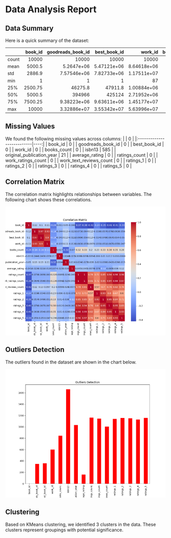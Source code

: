 
# Data Analysis Report

## Data Summary
Here is a quick summary of the dataset:

|       |   book_id |   goodreads_book_id |     best_book_id |         work_id |   books_count |          isbn13 |   original_publication_year |   average_rating |    ratings_count |   work_ratings_count |   work_text_reviews_count |   ratings_1 |   ratings_2 |   ratings_3 |      ratings_4 |       ratings_5 |
|:------|----------:|--------------------:|-----------------:|----------------:|--------------:|----------------:|----------------------------:|-----------------:|-----------------:|---------------------:|--------------------------:|------------:|------------:|------------:|---------------:|----------------:|
| count |  10000    |     10000           |  10000           | 10000           |    10000      | 10000           |                   10000     |     10000        |  10000           |      10000           |                  10000    |    10000    |    10000    |     10000   | 10000          | 10000           |
| mean  |   5000.5  |         5.2647e+06  |      5.47121e+06 |     8.64618e+06 |       75.7127 |     9.75504e+12 |                    1981.99  |         4.00219  |  54001.2         |      59687.3         |                   2919.96 |     1345.04 |     3110.89 |     11475.9 | 19965.7        | 23789.8         |
| std   |   2886.9  |         7.57546e+06 |      7.82733e+06 |     1.17511e+07 |      170.471  |     4.29712e+11 |                     152.416 |         0.254427 | 157370           |     167804           |                   6124.38 |     6635.63 |     9717.12 |     28546.4 | 51447.4        | 79768.9         |
| min   |      1    |         1           |      1           |    87           |        1      |     1.9517e+08  |                   -1750     |         2.47     |   2716           |       5510           |                      3    |       11    |       30    |       323   |   750          |   754           |
| 25%   |   2500.75 |     46275.8         |  47911.8         |     1.00884e+06 |       23      |     9.78031e+12 |                    1990     |         3.85     |  13568.8         |      15438.8         |                    694    |      196    |      656    |      3112   |  5405.75       |  5334           |
| 50%   |   5000.5  |    394966           | 425124           |     2.71952e+06 |       40      |     9.78045e+12 |                    2004     |         4.02     |  21155.5         |      23832.5         |                   1402    |      391    |     1163    |      4894   |  8269.5        |  8836           |
| 75%   |   7500.25 |         9.38223e+06 |      9.63611e+06 |     1.45177e+07 |       67      |     9.78081e+12 |                    2011     |         4.18     |  41053.5         |      45915           |                   2744.25 |      885    |     2353.25 |      9287   | 16023.5        | 17304.5         |
| max   |  10000    |         3.32886e+07 |      3.55342e+07 |     5.63996e+07 |     3455      |     9.79001e+12 |                    2017     |         4.82     |      4.78065e+06 |          4.94236e+06 |                 155254    |   456191    |   436802    |    793319   |     1.4813e+06 |     3.01154e+06 |

## Missing Values
We found the following missing values across columns:
|                           |   0 |
|:--------------------------|----:|
| book_id                   |   0 |
| goodreads_book_id         |   0 |
| best_book_id              |   0 |
| work_id                   |   0 |
| books_count               |   0 |
| isbn13                    | 585 |
| original_publication_year |  21 |
| average_rating            |   0 |
| ratings_count             |   0 |
| work_ratings_count        |   0 |
| work_text_reviews_count   |   0 |
| ratings_1                 |   0 |
| ratings_2                 |   0 |
| ratings_3                 |   0 |
| ratings_4                 |   0 |
| ratings_5                 |   0 |

## Correlation Matrix
The correlation matrix highlights relationships between variables. The following chart shows these correlations.

![Correlation Matrix](.\correlation_matrix.png)

## Outliers Detection
The outliers found in the dataset are shown in the chart below.

![Outliers](.\outliers.png)

## Clustering
Based on KMeans clustering, we identified 3 clusters in the data. These clusters represent groupings with potential significance.

